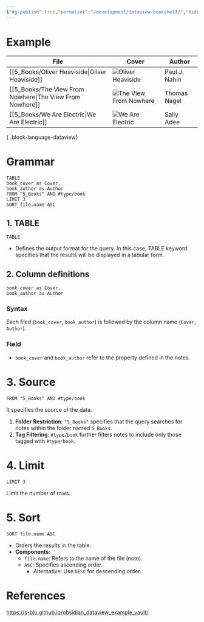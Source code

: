 ```yaml
---
{"dg-publish":true,"permalink":"/development/dataview-bookshelf/","hide":true,"tags":["type/tutorial"],"created":"2024-12-15T09:21:56.920+01:00","updated":"2024-12-17T23:12:39.394+01:00"}
---
```




# Example


| File                                                        | Cover                                                                                                                                     | Author        |
| ----------------------------------------------------------- | ----------------------------------------------------------------------------------------------------------------------------------------- | ------------- |
| [[5_Books/Oliver Heaviside\|Oliver Heaviside]]           | ![Oliver Heaviside](http://books.google.com/books/content?id=e9wEntQmA0IC&printsec=frontcover&img=1&zoom=1&edge=curl&source=gbs_api)      | Paul J. Nahin |
| [[5_Books/The View From Nowhere\|The View From Nowhere]] | ![The View From Nowhere](http://books.google.com/books/content?id=5cryOCGb2nEC&printsec=frontcover&img=1&zoom=1&edge=curl&source=gbs_api) | Thomas Nagel  |
| [[5_Books/We Are Electric\|We Are Electric]]             | ![We Are Electric](http://books.google.com/books/content?id=zQZ_EAAAQBAJ&printsec=frontcover&img=1&zoom=1&edge=curl&source=gbs_api)       | Sally Adee    |

{ .block-language-dataview}


# Grammar

```
TABLE 
book_cover as Cover,
book_author as Author
FROM "5_Books" AND #type/book
LIMIT 3
SORT file.name ASC
```

## 1. TABLE

```
TABLE 
```
 

- Defines the output format for the query. In this case, TABLE keyword specifies that the results will be displayed in a tabular form.

## 2. Column definitions

```
book_cover as Cover,
book_author as Author
```

### Syntax

Each filed (`book_cover`, `book_author`) is followed by the column name (`Cover`, `Author`).

### Field

- `book_cover` and `book_author` refer to the property defined in the notes.


# 3. Source

```
FROM "5_Books" AND #type/book
```

It specifies the source of the data.

1. **Folder Restriction**: `"5_Books"` specifies that the query searches for notes within the folder named `5_Books`.
2. **Tag Filtering**: `#type/book` further filters notes to include only those tagged with `#type/book`.


# 4. Limit

```
LIMIT 3
```

Limit the number of rows.

# 5. Sort

```
SORT file.name ASC
```

- Orders the results in the table.
- **Components**:
    - `file.name`: Refers to the name of the file (note).
    - `ASC`: Specifies ascending order.
        - Alternative: Use `DESC` for descending order.


# References

https://s-blu.github.io/obsidian_dataview_example_vault/